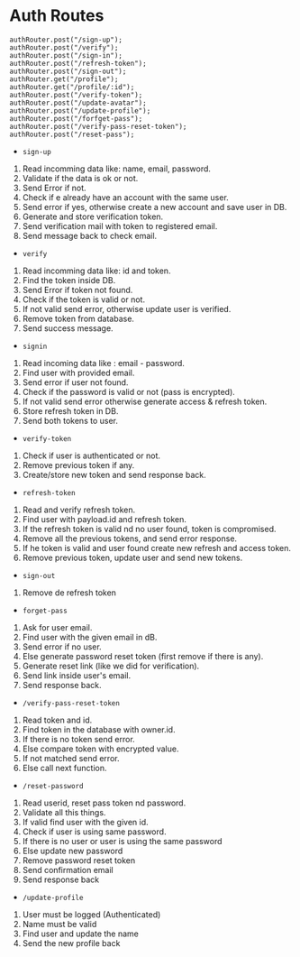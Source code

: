 # Auth Routes

```
authRouter.post("/sign-up");
authRouter.post("/verify");
authRouter.post("/sign-in");
authRouter.post("/refresh-token");
authRouter.post("/sign-out");
authRouter.get("/profile");
authRouter.get("/profile/:id");
authRouter.post("/verify-token");
authRouter.post("/update-avatar");
authRouter.post("/update-profile");
authRouter.post("/forfget-pass");
authRouter.post("/verify-pass-reset-token");
authRouter.post("/reset-pass");
```

-   `sign-up`

1. Read incomming data like: name, email, password.
2. Validate if the data is ok or not.
3. Send Error if not.
4. Check if e already have an account with the same user.
5. Send error if yes, otherwise create a new account and save user in DB.
6. Generate and store verification token.
7. Send verification mail with token to registered email.
8. Send message back to check email.

-   `verify`

1. Read incomming data like: id and token.
2. Find the token inside DB.
3. Send Error if token not found.
4. Check if the token is valid or not.
5. If not valid send error, otherwise update user is verified.
6. Remove token from database.
7. Send success message.

-   `signin`

1. Read incoming data like : email - password.
2. Find user with provided email.
3. Send error if user not found.
4. Check if the password is valid or not (pass is encrypted).
5. If not valid send error otherwise generate access & refresh token.
6. Store refresh token in DB.
7. Send both tokens to user.

-   `verify-token`

1. Check if user is authenticated or not.
2. Remove previous token if any.
3. Create/store new token and send response back.

-   `refresh-token`

1. Read and verify refresh token.
2. Find user with payload.id and refresh token.
3. If the refresh token is valid nd no user found, token is compromised.
4. Remove all the previous tokens, and send error response.
5. If he token is valid and user found create new refresh and access token.
6. Remove previous token, update user and send new tokens.

-   `sign-out`

1. Remove de refresh token

-   `forget-pass`

1. Ask for user email.
2. Find user with the given email in dB.
3. Send error if no user.
4. Else generate password reset token (first remove if there is any).
5. Generate reset link (like we did for verification).
6. Send link inside user's email.
7. Send response back.

-   `/verify-pass-reset-token`

1. Read token and id.
2. Find token in the database with owner.id.
3. If there is no token send error.
4. Else compare token with encrypted value.
5. If not matched send error.
6. Else call next function.

-   `/reset-password`

1. Read userid, reset pass token nd password.
2. Validate all this things.
3. If valid find user with the given id.
4. Check if user is using same password.
5. If there is no user or user is using the same password
6. Else update new password
7. Remove password reset token
8. Send confirmation email
9. Send response back

-   `/update-profile`

1. User must be logged (Authenticated)
2. Name must be valid
3. Find user and update the name
4. Send the new profile back
